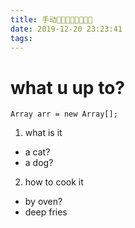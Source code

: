```yaml
---
title: 手动🤝👏🏻👏🏻🙏🏿😾
date: 2019-12-20 23:23:41
tags:
---
```

# what u up to?
```
Array arr = new Array[];
```
1. what is it
- a cat?
- a dog?
2. how to cook it
- by oven?
- deep fries
